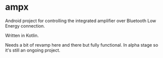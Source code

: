 # ampx
Android project for controlling the integrated amplifier over Bluetooth Low Energy connection.

Written in Kotlin.

Needs a bit of revamp here and there but fully functional.
In alpha stage so it's still an ongoing project.
